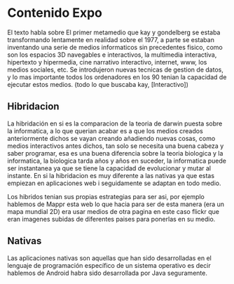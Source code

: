 ﻿


# **Contenido Expo**
El texto habla sobre El primer metamedio que kay y gondelberg se estaba transformando lentamente en realidad sobre el 1977, a parte se estaban inventando una serie de medios informaticos sin precedentes fisico, como son los espacios 3D navegables e interactivos,
la multimedia interactiva, hipertexto y hipermedia, cine narrativo interactivo, internet, www, los medios sociales, etc.
Se introdujeron nuevas tecnicas de gestion de datos, y lo mas importante todos los ordenadores en los 90 tenian la capacidad de ejecutar estos medios.
(todo lo que buscaba kay, [Interactivo])

## **Hibridacion**
La hibridación en si es la comparacion de la teoria de darwin puesta sobre la informatica, a lo que querian acabar es a que los medios creados anteriormente dichos se vayan creando añadiendo nuevas cosas, como medios interactivos antes dichos, tan solo se necesita una buena cabeza y saber programar, esa es una buena diferencia sobre la teoria biologica y la informatica, la biologica tarda años y años en suceder, la informatica puede ser instantanea ya que se tiene la capacidad de evolucionar y mutar al instante.
En si la hibridacion es muy diferente a las nativas ya que estas empiezan en aplicaciones web i seguidamente se adaptan en todo medio.

Los hibridos tenian sus propias estrategias para ser asi, por ejemplo hablemos de Mappr esta web lo que hacia para ser de esta manera (era un mapa mundial 2D) era usar medios de otra pagina en este caso flickr que eran imagenes subidas de diferentes paises para ponerlas en su medio.

## **Nativas**
Las aplicaciones nativas son aquellas que han sido desarrolladas en el lenguaje de programación específico de un sistema operativo es decir hablemos de Android habra sido desarrollada por Java seguramente.
